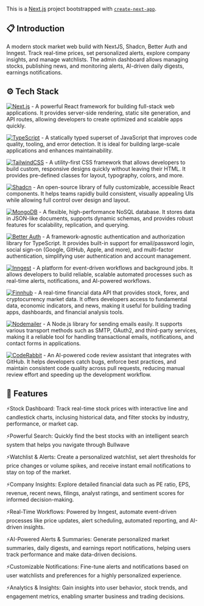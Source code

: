 This is a [Next.js](https://nextjs.org) project bootstrapped with [`create-next-app`](https://nextjs.org/docs/app/api-reference/cli/create-next-app).

## 📋 Introduction
A modern stock market web build with NextJS, Shadcn, Better Auth and Inngest. Track real-time prices, set personalized alerts, explore company insights, and manage watchlists. The admin dashboard allows managing stocks, publishing news, and monitoring alerts, AI-driven daily digests, earnings notifications. 

## ⚙️ Tech Stack
[![Next.js](https://img.shields.io/badge/Next.js-000000?style=for-the-badge&logo=nextdotjs&logoColor=white)](https://nextjs.org/) - A powerful React framework for building full-stack web applications. It provides server-side rendering, static site generation, and API routes, allowing developers to create optimized and scalable apps quickly.

[![TypeScript](https://img.shields.io/badge/TypeScript-007ACC?style=for-the-badge&logo=typescript&logoColor=white)](https://www.typescriptlang.org/) - A statically typed superset of JavaScript that improves code quality, tooling, and error detection. It is ideal for building large-scale applications and enhances maintainability.

[![TailwindCSS](https://img.shields.io/badge/TailwindCSS-38B2AC?style=for-the-badge&logo=tailwindcss&logoColor=white)](https://tailwindcss.com/) - A utility-first CSS framework that allows developers to build custom, responsive designs quickly without leaving their HTML. It provides pre-defined classes for layout, typography, colors, and more.

[![Shadcn](https://img.shields.io/badge/Shadcn%2FUI-000000?style=for-the-badge&logo=shadcnui&logoColor=white)](https://ui.shadcn.com/) - An open-source library of fully customizable, accessible React components. It helps teams rapidly build consistent, visually appealing UIs while allowing full control over design and layout.

[![MongoDB](https://img.shields.io/badge/MongoDB-47A248?style=for-the-badge&logo=mongodb&logoColor=white)](https://www.mongodb.com/) - A flexible, high-performance NoSQL database. It stores data in JSON-like documents, supports dynamic schemas, and provides robust features for scalability, replication, and querying.

[![Better Auth](https://img.shields.io/badge/Better%20Auth-4F46E5?style=for-the-badge&logo=auth0&logoColor=white)](https://www.better-auth.com/) - A framework-agnostic authentication and authorization library for TypeScript. It provides built-in support for email/password login, social sign-on (Google, GitHub, Apple, and more), and multi-factor authentication, simplifying user authentication and account management.

[![Inngest](https://img.shields.io/badge/Inngest-0E76A8?style=for-the-badge&logo=inngest&logoColor=white)](https://www.inngest.com/) - A platform for event-driven workflows and background jobs. It allows developers to build reliable, scalable automated processes such as real-time alerts, notifications, and AI-powered workflows.

[![Finnhub](https://img.shields.io/badge/Finnhub-1C1C1C?style=for-the-badge&logo=finhub&logoColor=white)](https://finnhub.io/) - A real-time financial data API that provides stock, forex, and cryptocurrency market data. It offers developers access to fundamental data, economic indicators, and news, making it useful for building trading apps, dashboards, and financial analysis tools.

[![Nodemailer](https://img.shields.io/badge/Nodemailer-009688?style=for-the-badge&logo=gmail&logoColor=white)](https://nodemailer.com/) - A Node.js library for sending emails easily. It supports various transport methods such as SMTP, OAuth2, and third-party services, making it a reliable tool for handling transactional emails, notifications, and contact forms in applications.

[![CodeRabbit](https://img.shields.io/badge/CodeRabbit-A855F7?style=for-the-badge&logo=github&logoColor=white)](https://coderabbit.ai/) - An AI-powered code review assistant that integrates with GitHub. It helps developers catch bugs, enforce best practices, and maintain consistent code quality across pull requests, reducing manual review effort and speeding up the development workflow.

## 🔋 Features
⚡Stock Dashboard: Track real-time stock prices with interactive line and candlestick charts, inclusing historical data, and filter stocks by industry, performance, or market cap.

⚡Powerful Search: Quickly find the best stocks with an intelligent search system that helps you navigate through Bullwave

⚡Watchlist & Alerts: Create a personalized watchlist, set alert thresholds for price changes or volume spikes, and receive instant email notifications to stay on top of the market.

⚡Company Insights: Explore detailed financial data such as PE ratio, EPS, revenue, recent news, filings, analyst ratings, and sentiment scores for informed decision-making.

⚡Real-Time Workflows: Powered by Inngest, automate event-driven processes like price updates, alert scheduling, automated reporting, and AI-driven insights.

⚡AI-Powered Alerts & Summaries: Generate personalized market summaries, daily digests, and earnings report notifications, helping users track performance and make data-driven decisions.

⚡Customizable Notifications: Fine-tune alerts and notifications based on user watchlists and preferences for a highly personalized experience.

⚡Analytics & Insights: Gain insights into user behavior, stock trends, and engagement metrics, enabling smarter business and trading decisions.